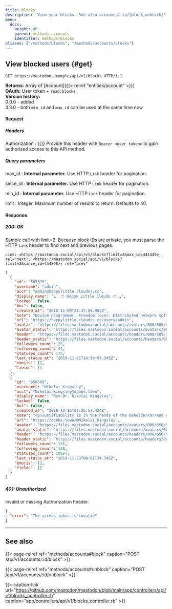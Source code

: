 ```yaml
---
title: blocks
description: 'View your blocks. See also accounts/:id/{block,unblock}'
menu:
  docs:
    weight: 40
    parent: methods-accounts
    identifier: methods-blocks
aliases: ["/methods/blocks", "/methods/accounts/blocks"]
---
```


<style>
#TableOfContents ul ul ul {display: none}
</style>

## View blocked users {#get}

```http
GET https://mastodon.example/api/v1/blocks HTTP/1.1
```

**Returns:** Array of [Account]({{< relref "entities/account" >}})\
**OAuth:** User token + `read:blocks`\
**Version history:**\
0.0.0 - added\
3.3.0 - both `min_id` and `max_id` can be used at the same time now

#### Request

##### Headers

Authorization
: {{<required>}} Provide this header with `Bearer <user token>` to gain authorized access to this API method.

##### Query parameters

max_id 
: **Internal parameter.** Use HTTP `Link` header for pagination.

since_id
: **Internal parameter.** Use HTTP `Link` header for pagination.

min_id
: **Internal parameter.** Use HTTP `Link` header for pagination.

limit
: Integer. Maximum number of results to return. Defaults to 40.

#### Response
##### 200: OK

Sample call with limit=2. Because block IDs are private, you must parse the HTTP `Link` header to find next and previous pages.

```http
Link: <https://mastodon.social/api/v1/blocks?limit=2&max_id=441449>; rel="next", <https://mastodon.social/api/v1/blocks?limit=2&since_id=444808>; rel="prev"
```

```json
[
  {
    "id": "585315",
    "username": "admin",
    "acct": "admin@happylittle.cloudns.cc",
    "display_name": "☁️  ⛅ Happy Little Clouds ⛅ ☁️",
    "locked": false,
    "bot": false,
    "created_at": "2018-11-09T21:37:50.982Z",
    "note": "Novice programmer. Freedom lover. Distributed network software enthusiast.",
    "url": "https://happylittle.cloudns.cc/users/admin",
    "avatar": "https://files.mastodon.social/accounts/avatars/000/585/315/original/5a2d62acfe7f6e7d.png",
    "avatar_static": "https://files.mastodon.social/accounts/avatars/000/585/315/original/5a2d62acfe7f6e7d.png",
    "header": "https://files.mastodon.social/accounts/headers/000/585/315/original/122940e256a42ac8.png",
    "header_static": "https://files.mastodon.social/accounts/headers/000/585/315/original/122940e256a42ac8.png",
    "followers_count": 25,
    "following_count": 41,
    "statuses_count": 173,
    "last_status_at": "2019-11-21T14:59:07.345Z",
    "emojis": [],
    "fields": []
  },
  {
    "id": "650568",
    "username": "Nikolai_Kingsley",
    "acct": "Nikolai_Kingsley@dobbs.town",
    "display_name": "Rev.Dr. Nikolai Kingsley",
    "locked": false,
    "bot": false,
    "created_at": "2018-12-15T02:25:57.424Z",
    "note": "<p>Justifiability is in the hands of the beholder<br>And you just don't know what people will do next<br> - todd rundgren, \"Zen Archer\"</p>",
    "url": "https://dobbs.town/@Nikolai_Kingsley",
    "avatar": "https://files.mastodon.social/accounts/avatars/000/650/568/original/2e80c95aab9f8071.gif",
    "avatar_static": "https://files.mastodon.social/accounts/avatars/000/650/568/static/2e80c95aab9f8071.png",
    "header": "https://files.mastodon.social/accounts/headers/000/650/568/original/10c19760ca5bbae5.jpeg",
    "header_static": "https://files.mastodon.social/accounts/headers/000/650/568/original/10c19760ca5bbae5.jpeg",
    "followers_count": 135,
    "following_count": 130,
    "statuses_count": 10807,
    "last_status_at": "2019-11-23T08:07:34.745Z",
    "emojis": [],
    "fields": []
  }
]
```

##### 401: Unauthorized

Invalid or missing Authorization header.

```json
{
  "error": "The access token is invalid"
}
```

---

## See also

{{< page-relref ref="methods/accounts#block" caption="POST /api/v1/accounts/:id/block" >}}

{{< page-relref ref="methods/accounts#unblock" caption="POST /api/v1/accounts/:id/unblock" >}}

{{< caption-link url="https://github.com/mastodon/mastodon/blob/main/app/controllers/api/v1/blocks_controller.rb" caption="app/controllers/api/v1/blocks_controller.rb" >}}